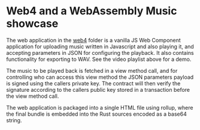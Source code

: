 # Web4 and a WebAssembly Music showcase

The web application in the [web4](./web4) folder is a vanilla JS Web Component application for uploading music written in Javascript and also playing it, and accepting parameters in JSON for configuring the playback. It also contains functionality for exporting to WAV. See the video playlist above for a demo.

The music to be played back is fetched in a view method call, and for controlling who can access this view method the JSON parameters payload is signed using the callers private key. The contract will then verify the signature according to the callers public key stored in a transaction before the view method call.

The web application is packaged into a single HTML file using rollup, where the final bundle is embedded into the Rust sources encoded as a base64 string.
